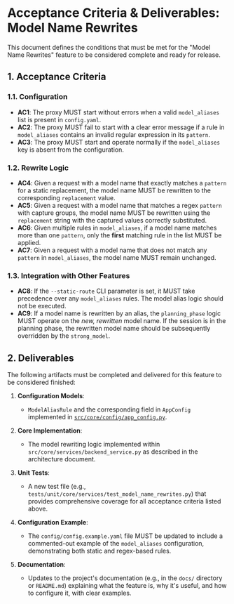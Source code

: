 # Acceptance Criteria & Deliverables: Model Name Rewrites

This document defines the conditions that must be met for the "Model Name Rewrites" feature to be considered complete and ready for release.

## 1. Acceptance Criteria

### 1.1. Configuration
-   **AC1**: The proxy MUST start without errors when a valid `model_aliases` list is present in `config.yaml`.
-   **AC2**: The proxy MUST fail to start with a clear error message if a rule in `model_aliases` contains an invalid regular expression in its `pattern`.
-   **AC3**: The proxy MUST start and operate normally if the `model_aliases` key is absent from the configuration.

### 1.2. Rewrite Logic
-   **AC4**: Given a request with a model name that exactly matches a `pattern` for a static replacement, the model name MUST be rewritten to the corresponding `replacement` value.
-   **AC5**: Given a request with a model name that matches a regex `pattern` with capture groups, the model name MUST be rewritten using the `replacement` string with the captured values correctly substituted.
-   **AC6**: Given multiple rules in `model_aliases`, if a model name matches more than one `pattern`, only the **first** matching rule in the list MUST be applied.
-   **AC7**: Given a request with a model name that does not match any `pattern` in `model_aliases`, the model name MUST remain unchanged.

### 1.3. Integration with Other Features
-   **AC8**: If the `--static-route` CLI parameter is set, it MUST take precedence over any `model_aliases` rules. The model alias logic should not be executed.
-   **AC9**: If a model name is rewritten by an alias, the `planning_phase` logic MUST operate on the *new, rewritten* model name. If the session is in the planning phase, the rewritten model name should be subsequently overridden by the `strong_model`.

## 2. Deliverables

The following artifacts must be completed and delivered for this feature to be considered finished:

1.  **Configuration Models**:
    -   `ModelAliasRule` and the corresponding field in `AppConfig` implemented in [`src/core/config/app_config.py`](src/core/config/app_config.py).

2.  **Core Implementation**:
    -   The model rewriting logic implemented within `src/core/services/backend_service.py` as described in the architecture document.

3.  **Unit Tests**:
    -   A new test file (e.g., `tests/unit/core/services/test_model_name_rewrites.py`) that provides comprehensive coverage for all acceptance criteria listed above.

4.  **Configuration Example**:
    -   The `config/config.example.yaml` file MUST be updated to include a commented-out example of the `model_aliases` configuration, demonstrating both static and regex-based rules.

5.  **Documentation**:
    -   Updates to the project's documentation (e.g., in the `docs/` directory or `README.md`) explaining what the feature is, why it's useful, and how to configure it, with clear examples.